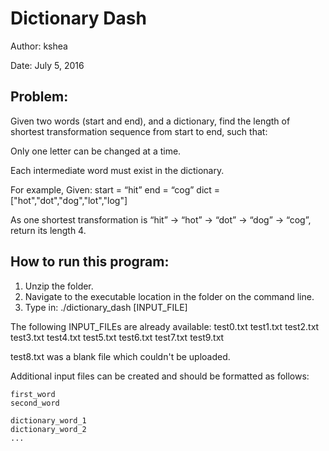 # Dictionary Dash

Author: kshea

Date:	July 5, 2016

## Problem:

Given two words (start and end), and a dictionary, find the length of shortest transformation sequence from start to end, such that:

Only one letter can be changed at a time.

Each intermediate word must exist in the dictionary.

For example, Given: start = “hit” end = “cog” dict = ["hot","dot","dog","lot","log"]

As one shortest transformation is “hit” -> “hot” -> “dot” -> “dog” -> “cog”, return its length 4.

## How to run this program:

1. Unzip the folder.
2. Navigate to the executable location in the folder on the command line.
3. Type in: ./dictionary_dash [INPUT_FILE]

The following INPUT_FILEs are already available:
test0.txt
test1.txt
test2.txt
test3.txt
test4.txt
test5.txt
test6.txt
test7.txt
test9.txt

test8.txt was a blank file which couldn't be uploaded.

Additional input files can be created and should be formatted as follows:
```
first_word
second_word

dictionary_word_1
dictionary_word_2
...
```
